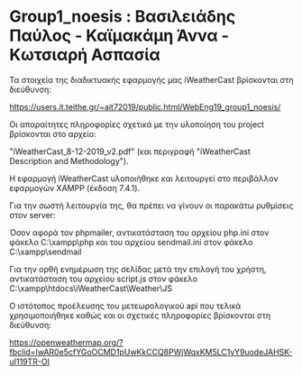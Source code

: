 # Group1_noesis : Βασιλειάδης Παύλος - Καϊμακάμη Άννα - Κωτσιαρή Ασπασία

Τα στοιχεία της διαδικτυακής εφαρμογής μας iWeatherCast βρίσκονται στη διεύθυνση: 

https://users.it.teithe.gr/~ait72019/public.html/WebEng19_group1_noesis/

Οι απαραίτητες πληροφορίες σχετικά με την υλοποίηση του project βρίσκονται στο αρχείο:

"iWeatherCast_8-12-2019_v2.pdf" (και περιγραφή "iWeatherCast Description and Methodology"). 

Η εφαρμογή iWeatherCast υλοποιήθηκε και λειτουργεί στο περιβάλλον εφαρμογών XAMPP (έκδοση 7.4.1). 

Για την σωστή λειτουργία της, θα πρέπει να γίνουν οι παρακάτω ρυθμίσεις στον server:

Όσον αφορά τον phpmailer, αντικατάσταση του αρχείου php.ini στον φάκελο C:\xampp\php και του αρχείου sendmail.ini στον φάκελο C:\xampp\sendmail

Για την ορθή ενημέρωση της σελίδας μετά την επιλογή του χρήστη, αντικατάσταση του αρχείου script.js στον φάκελο C:\xampp\htdocs\iWeatherCast\Weather\JS 

Ο ιστότοπος προέλευσης του μετεωρολογικού api που τελικά χρησιμοποιήθηκε καθώς και οι σχετικές πληροφορίες βρίσκονται στη διεύθυνση: 

https://openweathermap.org/?fbclid=IwAR0e5cfYGoOCMD1pUwKkCCQ8PWjWqxKM5LC1yY9uodeJAHSK-uI119TR-OI



